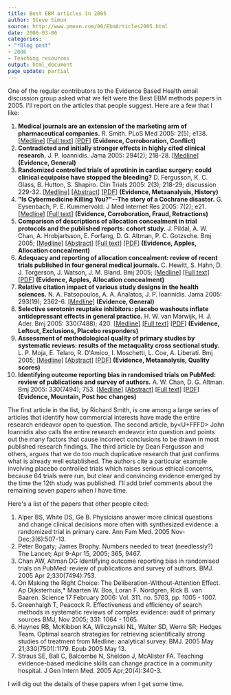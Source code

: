 ```yaml
---
title: Best EBM articles in 2005
author: Steve Simon
source: http://www.pmean.com/06/EbmArticles2005.html
date: 2006-03-06
categories:
- "*Blog post"
- 2006
- Teaching resources
output: html_document
page_update: partial
---
```


One of the regular contributors to the Evidence Based Health email
discussion group asked what we felt were the Best EBM methods papers in
2005. I'll report on the articles that people suggest. Here are a few
that I like:

1.  **Medical journals are an extension of the marketing arm of
    pharmaceutical companies.** R. Smith. PLoS Med 2005: 2(5); e138.
    [\[Medline\]](http://www.ncbi.nlm.nih.gov/entrez/query.fcgi?cmd=Retrieve&db=PubMed&list_uids=15916457&dopt=Abstract)
    [\[Full
    text\]](http://medicine.plosjournals.org/perlserv/?request=get-document&doi=10.1371/journal.pmed.0020138)
    [\[PDF\]](http://medicine.plosjournals.org/perlserv/?request=get-pdf&file=10.1371_journal.pmed.0020138-L.pdf)
    **(Evidence, Corroboration, Conflict)**
2.  **Contradicted and initially stronger effects in highly cited
    clinical research.** J. P. Ioannidis. Jama 2005: 294(2); 218-28.
    [\[Medline\]](http://www.ncbi.nlm.nih.gov/entrez/query.fcgi?cmd=Retrieve&db=PubMed&list_uids=16014596&dopt=Abstract)
    **(Evidence, General)**
3.  **Randomized controlled trials of aprotinin in cardiac surgery:
    could clinical equipoise have stopped the bleeding?** D.
    Fergusson, K. C. Glass, B. Hutton, S. Shapiro. Clin Trials 2005:
    2(3); 218-29; discussion 229-32.
    [\[Medline\]](http://www.ncbi.nlm.nih.gov/entrez/query.fcgi?cmd=Retrieve&db=PubMed&list_uids=16279145&dopt=Abstract)
    [\[Abstract\]](http://www.ingentaconnect.com/content/arn/ct/2005/00000002/00000003/art00004#avail)
    [\[PDF\]](http://docserver.ingentaconnect.com/deliver/cw/arn/17407745/v2n3/s4/p218.pdf?fmt=dirpdf&tt=10307&cl=43&ini=connect&bini=&wis=connect&ac=0&acs=32629,75000325,22076418&expires=1136476037&checksum=9FDEF46EE6EA18C7BB6F457C405B6CC2&cookie=1602592000)
    **(Evidence, Metaanalysis, History)**
4.  **"Is Cybermedicine Killing You?"\--The story of a Cochrane
    disaster.** G. Eysenbach, P. E. Kummervold. J Med Internet Res 2005:
    7(2); e21.
    [\[Medline\]](http://www.ncbi.nlm.nih.gov/entrez/query.fcgi?cmd=Retrieve&db=PubMed&list_uids=15998612&dopt=Abstract)
    [\[Full text\]](http://www.jmir.org/2005/2/e21) **(Evidence,
    Corroboration, Fraud, Retractions)**
5.  **Comparison of descriptions of allocation concealment in trial
    protocols and the published reports: cohort study.** J. Pildal, A.
    W. Chan, A. Hrobjartsson, E. Forfang, D. G. Altman, P. C. Gotzsche.
    Bmj 2005;
    [\[Medline\]](http://www.ncbi.nlm.nih.gov/entrez/query.fcgi?cmd=Retrieve&db=PubMed&list_uids=15817527&dopt=Abstract)
    [\[Abstract\]](http://bmj.bmjjournals.com/cgi/content/abstract/330/7499/1049)
    [\[Full
    text\]](http://bmj.bmjjournals.com/cgi/content/full/330/7499/1049)
    [\[PDF\]](http://bmj.bmjjournals.com/cgi/reprint/330/7499/1049.pdf)
    **(Evidence, Apples, Allocation concealment)**
6.  **Adequacy and reporting of allocation concealment: review of recent
    trials published in four general medical journals.** C. Hewitt, S.
    Hahn, D. J. Torgerson, J. Watson, J. M. Bland. Bmj 2005;
    [\[Medline\]](http://www.ncbi.nlm.nih.gov/entrez/query.fcgi?cmd=Retrieve&db=PubMed&list_uids=15760970&dopt=Abstract)
    [\[Full
    text\]](http://bmj.bmjjournals.com/cgi/content/full/330/7499/1057)
    [\[PDF\]](http://bmj.bmjjournals.com/cgi/reprint/330/7499/1057.pdf)
    **(Evidence, Apples, Allocation concealment)**
7.  **Relative citation impact of various study designs in the health
    sciences.** N. A. Patsopoulos, A. A. Analatos, J. P. Ioannidis. Jama
    2005: 293(19); 2362-6.
    [\[Medline\]](http://www.ncbi.nlm.nih.gov/entrez/query.fcgi?cmd=Retrieve&db=PubMed&list_uids=15900006&dopt=Abstract)
    **(Evidence, General)**
8.  **Selective serotonin reuptake inhibitors: placebo washouts inflate
    antidepressant effects in general practice.** H. W. van Marwijk, H.
    J. Ader. Bmj 2005: 330(7488); 420.
    [\[Medline\]](http://www.ncbi.nlm.nih.gov/entrez/query.fcgi?cmd=Retrieve&db=PubMed&list_uids=15718553&dopt=Abstract)
    [\[Full
    text\]](http://bmj.bmjjournals.com/cgi/content/full/330/7488/420-a)
    [\[PDF\]](http://bmj.bmjjournals.com/cgi/reprint/330/7488/418.pdf)
    **(Evidence, Leftout, Exclusions, Placebo responders)**
9.  **Assessment of methodological quality of primary studies by
    systematic reviews: results of the metaquality cross sectional
    study.** L. P. Moja, E. Telaro, R. D'Amico, I. Moschetti, L.
    Coe, A. Liberati. Bmj 2005;
    [\[Medline\]](http://www.ncbi.nlm.nih.gov/entrez/query.fcgi?cmd=Retrieve&db=PubMed&list_uids=15817526&dopt=Abstract)
    [\[Abstract\]](http://bmj.bmjjournals.com/cgi/content/abstract/bmj.38414.515938.8Fv1)
    [\[PDF\]](http://bmj.bmjjournals.com/cgi/rapidpdf/bmj.38414.515938.8Fv1.pdf)
    **(Evidence, Metaanalysis, Quality scores)**
10. **Identifying outcome reporting bias in randomised trials on PubMed:
    review of publications and survey of authors.** A. W. Chan, D. G.
    Altman. Bmj 2005: 330(7494); 753.
    [\[Medline\]](http://www.ncbi.nlm.nih.gov/entrez/query.fcgi?cmd=Retrieve&db=PubMed&list_uids=15681569&dopt=Abstract)
    [\[Abstract\]](http://bmj.bmjjournals.com/cgi/content/abstract/330/7494/753)
    [\[Full
    text\]](http://bmj.bmjjournals.com/cgi/content/full/330/7494/753)
    [\[PDF\]](http://bmj.bmjjournals.com/cgi/reprint/330/7494/753.pdf)
    **(Evidence, Mountain, Post hoc changes)**

The first article in the list, by Richard Smith, is one among a large
series of articles that identify how commercial interests have made the
entire research endeavor open to question. The second article, by<U+FFFD> John
Ioannidis also calls the entire research endeavor into question and
points out the many factors that cause incorrect conclusions to be drawn
in most published research findings. The third article by Dean Fergusson
and others, argues that we do too much duplicative research that just
confirms what is already well established. The authors cite a particular
example involving placebo controlled trials which raises serious ethical
concerns, because 64 trials were run, but clear and convincing evidence
emerged by the time the 12th study was published. I'll add brief
comments about the remaining seven papers when I have time.

Here's a list of the papers that other people cited:

1.  Alper BS, White DS, Ge B. Physicians answer more clinical questions
    and change clinical decisions more often with synthesized evidence:
    a randomized trial in primary care. Ann Fam Med. 2005
    Nov-Dec;3(6):507-13.
2.  Peter Bogaty; James Brophy. Numbers needed to treat (needlessly?)
    The Lancet; Apr 9-Apr 15, 2005; 365, 9467.
3.  Chan AW, Altman DG Identifying outcome reporting bias in randomised
    trials on PubMed: review of publications and survey of authors. BMJ.
    2005 Apr 2;330(7494):753.
4.  On Making the Right Choice: The Deliberation-Without-Attention
    Effect. Ap Dijksterhuis,\* Maarten W. Bos, Loran F. Nordgren,
    Rick B. van Baaren. Science 17 February 2006: Vol. 311. no. 5763,
    pp. 1005 - 1007.
5.  Greenhalgh T, Peacock R. Effectiveness and efficiency of search
    methods in systematic reviews of complex evidence: audit of primary
    sources BMJ, Nov 2005; 331: 1064 - 1065.
6.  Haynes RB, McKibbon KA, Wilczynski NL, Walter SD, Werre SR; Hedges
    Team. Optimal search strategies for retrieving scientifically strong
    studies of treatment from Medline: analytical survey. BMJ. 2005 May
    21;330(7501):1179. Epub 2005 May 13.
7.  Straus SE, Ball C, Balcombe N, Sheldon J, McAlister FA. Teaching
    evidence-based medicine skills can change practice in a community
    hospital. J Gen Intern Med. 2005 Apr;20(4):340-3.

I will dig out the details of these papers when I get some time.

